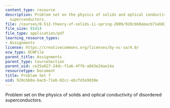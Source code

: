 ```yaml
---
content_type: resource
description: Problem set on the physics of solids and optical conductivity of disordered
  superconductors.
file: /courses/8-512-theory-of-solids-ii-spring-2009/920cbb0abacb71eb02ccebcfd3a9830e_MIT8_512s09_pset07.pdf
file_size: 91414
file_type: application/pdf
learning_resource_types:
- Assignments
license: https://creativecommons.org/licenses/by-nc-sa/4.0/
ocw_type: OCWFile
parent_title: Assignments
parent_type: CourseSection
parent_uid: ce25a827-24dc-f1a6-4ffb-a843e24ae14a
resourcetype: Document
title: Problem Set 7
uid: 920cbb0a-bacb-71eb-02cc-ebcfd3a9830e
---
```

Problem set on the physics of solids and optical conductivity of disordered superconductors.